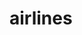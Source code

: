 <!-- generated by markdown-notes-tree -->

# airlines

<!-- optional markdown-notes-tree directory description starts here -->

<!-- optional markdown-notes-tree directory description ends here -->


